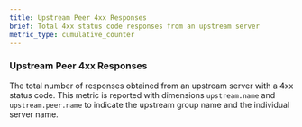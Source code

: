 ```yaml
---
title: Upstream Peer 4xx Responses
brief: Total 4xx status code responses from an upstream server
metric_type: cumulative_counter
---
```

### Upstream Peer 4xx Responses
The total number of responses obtained from an upstream server with a 4xx status code. This metric is reported with
dimensions `upstream.name` and `upstream.peer.name` to indicate the upstream group name and the individual server name.
